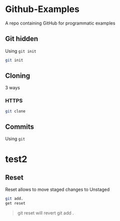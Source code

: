 # Github-Examples
A repo containing GitHub for programmatic examples

## Git hidden
Using `git init`

```sh
git init
```

## Cloning

3 ways

### HTTPS

```sh
git clone
```

## Commits
Using `git`
# test2

## Reset

Reset allows to move staged changes to Unstaged
```sh
git add.
get reset
```
> git reset will revert git add .